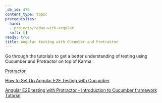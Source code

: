 ```yaml
---
_db_id: 476
content_type: topic
prerequisites:
  hard:
  - projects/redux-with-angular
  soft: []
ready: true
title: Angular testing with Cucumber and Protractor
---
```


Go through the tutorials to get a better understanding of  testing using Cucumber and Protractor on top of Karma.

[Protractor](http://www.protractortest.org/#/)

[How to Set Up Angular E2E Testing with Cucumber](https://www.amadousall.com/angular-e2e-with-cucumber/)

[Angular E2E testing with Protractor - Introduction to Cucumber framework Tutorial](https://www.youtube.com/watch?v=jI_moH4I4iw)